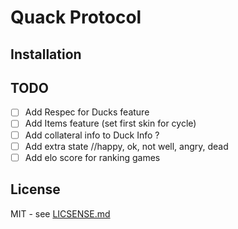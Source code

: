 # Quack Protocol



## Installation


## TODO 
- [ ] Add Respec for Ducks feature
- [ ] Add Items feature (set first skin for cycle)
- [ ] Add collateral info to Duck Info ?
- [ ] Add extra state //happy, ok, not well, angry, dead
- [ ] Add elo score for ranking games 
## License
MIT - see [LICSENSE.md](LICENSE.md)
